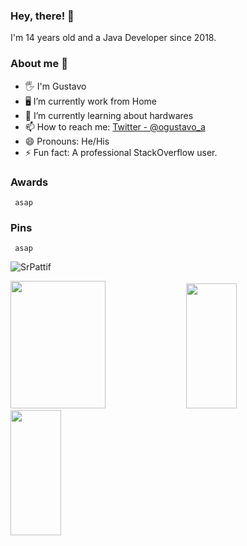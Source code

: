 ### Hey, there! 👋
<p>I'm 14 years old and a Java Developer since 2018.</p>

### About me 🐬

- 🖐️ I'm Gustavo
- 🖥️ I’m currently work from Home
- 🌱 I’m currently learning about hardwares
- 📫 How to reach me: [Twitter - @ogustavo_a](https://twitter.com/ogustavo_a)
- 😄 Pronouns: He/His
- ⚡ Fun fact: A professional StackOverflow user.

### Awards
     asap

### Pins
     asap

<p>
<img src="https://github-readme-streak-stats.herokuapp.com/?user=SrPattif&theme=blueberry" alt="SrPattif"/>
</p>

<p>
<img src="https://github-readme-stats.vercel.app/api?username=SrPattif&count_private=true&show_icons=true&theme=blueberry" width=55% height="204px"/>
<img src="https://github-readme-stats.vercel.app/api/top-langs/?username=SrPattif&show_icons=true&layout=compact&cache_seconds=1800&langs_count=8&theme=blueberry&count_private=true&show_icons=true" width=40% height="200px"/>
<img src="https://github-readme-stats.vercel.app/api/wakatime?username=SrPattif&theme=blueberry" width=40% height="200px"/></p>
